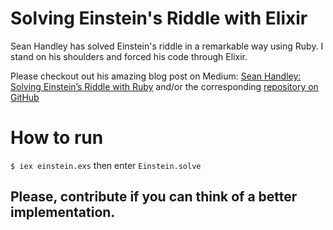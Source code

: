 # Solving Einstein's Riddle with Elixir
Sean Handley has solved Einstein's riddle in a remarkable way using Ruby. I stand on his shoulders and forced his code through Elixir.

Please checkout out his amazing blog post on Medium: [Sean Handley: Solving Einstein’s Riddle with Ruby](https://medium.com/@sean.handley/solving-einstein-s-riddle-with-ruby-e78ba9ebabe) and/or the corresponding [repository on GitHub](https://github.com/seanhandley/einstein)

# How to run

`$ iex einstein.exs` then enter `Einstein.solve`

## Please, contribute if you can think of a better implementation.
